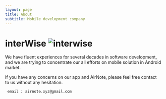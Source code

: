 ```yaml
---
layout: page
title: About
subtitle: Mobile development company 
---
```

# **interWise**  ![interwise](https://airnote.github.io/img/interwise.jpg)

We have fluent experiences for several decades in software development, and we are trying to concentrate our all efforts on mobile solution in Android market. 

If you have any concerns on our app and AirNote, please feel free contact to us without any hesitation. 

     email : airnote.xyz@gmail.com


